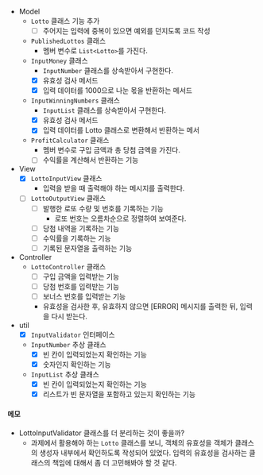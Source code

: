 - Model
    - `Lotto` 클래스 기능 추가
        - [ ] 주어지는 입력에 중복이 있으면 예외를 던지도록 코드 작성
    - `PublishedLottos` 클래스
      - 멤버 변수로 `List<Lotto>`를 가진다.
    - `InputMoney` 클래스
      - `InputNumber` 클래스를 상속받아서 구현한다.
      - [x] 유효성 검사 메서드
      - [x] 입력 데이터를 1000으로 나눈 몫을 반환하는 메서드
    - `InputWinningNumbers` 클래스
      - `InputList` 클래스를 상속받아서 구현한다.
      - [x] 유효성 검사 메서드
      - [x] 입력 데이터를 Lotto 클래스로 변환해서 반환하는 메서
    - `ProfitCalculator` 클래스
        - 멤버 변수로 구입 금액과 총 당첨 금액을 가진다.
        - [ ] 수익률을 계산해서 반환하는 기능
- View
    - [x] `LottoInputView` 클래스
      - 입력을 받을 때 출력해야 하는 메시지를 출력한다.
    - [ ] `LottoOutputView` 클래스
        - [ ] 발행한 로또 수량 및 번호를 기록하는 기능
            - 로또 번호는 오름차순으로 정렬하여 보여준다.
        - [ ] 당첨 내역을 기록하는 기능
        - [ ] 수익률을 기록하는 기능
        - [ ] 기록된 문자열을 출력하는 기능
- Controller
    - `LottoController` 클래스
      - [ ] 구입 금액을 입력받는 기능
      - [ ] 당첨 번호를 입력받는 기능
      - [ ] 보너스 번호를 입력받는 기능
      - 유효성을 검사한 후, 유효하지 않으면 [ERROR] 메시지를 출력한 뒤, 입력을 다시 받는다.
- util
    - [x] `InputValidator` 인터페이스
    - `InputNumber` 추상 클래스
      - [x] 빈 칸이 입력되었는지 확인하는 기능
      - [x] 숫자인지 확인하는 기능
    - `InputList` 추상 클래스
      - [x] 빈 칸이 입력되었는지 확인하는 기능
      - [x] 리스트가 빈 문자열을 포함하고 있는지 확인하는 기능
#### 메모
- LottoInputValidator 클래스를 더 분리하는 것이 좋을까?
    - 과제에서 활용해야 하는 `Lotto` 클래스를 보니, 객체의 유효성을 객체가 클래스의 생성자 내부에서 확인하도록 작성되어 있었다. 입력의 유효성을 검사하는 클래스의 책임에 대해서 좀 더 고민해봐야 할 것 같다.